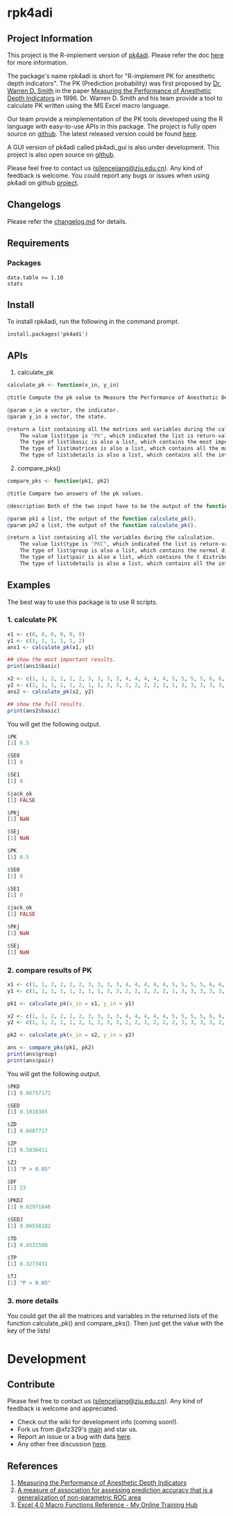 # rpk4adi

## Project Information

This project is the R-implement version of [pk4adi](https://github.com/xfz329/pk4adi). Please refer the doc [here](https://github.com/xfz329/pk4adi/blob/main/README.md) for more information.

The package's name rpk4adi is short for "R-implement PK for anesthetic depth indicators". The PK (Prediction probability) was first proposed by [Dr. Warren D. Smith](https://www.csus.edu/faculty/s/smithwd/) in the paper [Measuring the Performance of Anesthetic Depth Indicators](https://pubs.asahq.org/anesthesiology/article/84/1/38/35261/Measuring-the-Performance-of-Anesthetic-Depth) in 1996. Dr. Warren D. Smith and his team provide a tool to calculate PK written using the MS Excel macro language.

Our team provide a reimplementation of the PK tools developed using the R language with easy-to-use APIs in this package. The project is fully open source on [github](https://github.com/xfz329/rpk4adi). The latest released version could be found [here](https://github.com/xfz329/rpk4adi/releases). 

A GUI version of pk4adi called pk4adi_gui is also under development. This project is also open source on [github](https://github.com/xfz329/pk4adi_gui).

Please feel free to contact us (silencejiang@zju.edu.cn). Any kind of feedback is welcome. You could report any bugs or issues when using pk4adi on github [project](https://github.com/xfz329/rpk4adi/issues).

## Changelogs

Please refer the [changelog.md](https://github.com/xfz329/rpk4adi/blob/main/CHANGELOG.md) for details.

## Requirements

### Packages

```
data.table >= 1.10
stats
```

## Install

To install rpk4adi, run the following in the command prompt.
```
install.packages('pk4adi')
```

## APIs

1. calculate_pk
```r
calculate_pk <- function(x_in, y_in)

@title Compute the pk value to Measure the Performance of Anesthetic Depth Indicators.

@param x_in a vector, the indicator.
@param y_in a vector, the state.

@return a list containing all the matrices and variables during the calculation.
    The value list$type is "PK", which indicated the list is return-value of the function calculate_pk().
    The type of list$basic is also a list, which contains the most important results of the function.
    The type of list$matrices is also a list, which contains all the matrices during the calculation.
    The type of list$details is also a list, which contains all the intermediate variables during the calculation.
```

2. compare_pks()
```r
compare_pks <- function(pk1, pk2)

@title Compare two answers of the pk values.

@description Both of the two input have to be the output of the function calculate_pk().

@param pk1 a list, the output of the function calculate_pk().
@param pk2 a list, the output of the function calculate_pk().

@return a list containing all the variables during the calculation.
    The value list$type is "PKC", which indicated the list is return-value of the function compare_pk().
    The type of list$group is also a list, which contains the normal distribution test results for the group variables.
    The type of list$pair is also a list, which contains the t distribution test results for the pair variables.
    The type of list$details is also a list, which contains all the intermediate variables during the calculation.
```

## Examples

The best way to use this package is to use R scripts.

### 1. calculate PK

```r
x1 <- c(0, 0, 0, 0, 0, 0)
y1 <- c(1, 1, 1, 1, 1, 2)
ans1 <- calculate_pk(x1, y1)

## show the most important results.
print(ans1$basic)

x2 <- c(1, 1, 2, 2, 2, 2, 3, 3, 3, 3, 4, 4, 4, 4, 4, 5, 5, 5, 5, 6, 6, 6, 6, 6)
y2 <- c(1, 1, 1, 1, 1, 2, 1, 1, 3, 3, 2, 2, 2, 2, 2, 1, 3, 3, 3, 3, 3, 3, 3, 3)
ans2 <- calculate_pk(x2, y2)

## show the full results.
print(ans2$basic)
```
You will get the following output.
```r
$PK
[1] 0.5

$SE0
[1] 0

$SE1
[1] 0

$jack_ok
[1] FALSE

$PKj
[1] NaN

$SEj
[1] NaN

$PK
[1] 0.5

$SE0
[1] 0

$SE1
[1] 0

$jack_ok
[1] FALSE

$PKj
[1] NaN

$SEj
[1] NaN

```

### 2. compare results of PK

```r
x1 <- c(1, 1, 2, 2, 2, 2, 3, 3, 3, 3, 4, 4, 4, 4, 4, 5, 5, 5, 5, 6, 6, 6, 6, 6)
y1 <- c(1, 1, 1, 1, 1, 2, 1, 1, 3, 3, 2, 2, 2, 2, 2, 1, 3, 3, 3, 3, 3, 3, 3, 3)

pk1 <- calculate_pk(x_in = x1, y_in = y1)

x2 <- c(1, 1, 2, 2, 2, 2, 3, 3, 3, 3, 4, 4, 4, 4, 4, 5, 5, 5, 5, 6, 6, 6, 6, 6)
y2 <- c(1, 1, 2, 1, 1, 2, 1, 2, 3, 3, 2, 2, 1, 2, 2, 2, 3, 3, 3, 3, 2, 3, 3, 2)

pk2 <- calculate_pk(x_in = x2, y_in = y2)

ans <- compare_pks(pk1, pk2)
print(ans$group)
print(ans$pair)
```
You will get the following output.
```r
$PKD
[1] 0.06757172

$SED
[1] 0.1010385

$ZD
[1] 0.6687717

$ZP
[1] 0.5036411

$ZJ
[1] "P > 0.05"

$DF
[1] 23

$PKDJ
[1] 0.02971846

$SEDJ
[1] 0.06558182

$TD
[1] 0.4531508

$TP
[1] 0.3273431

$TJ
[1] "P > 0.05"
```

### 3. more details
You could get the all the matrices and variables in the returned lists of the function calculate_pk() and compare_pks().
Then just get the value with the key of the lists!

# Development

## Contribute

Please feel free to contact us (silencejiang@zju.edu.cn). Any kind of feedback is welcome and appreciated.
- Check out the wiki for development info (coming soon!).
- Fork us from @xfz329's [main](https://github.com/xfz329/rpk4adi) and star us.
- Report an issue or a bug with data [here](https://github.com/xfz329/rpk4adi/issues).
- Any other free discussion [here](https://github.com/xfz329/rpk4adi/discussions).

## References
1. [Measuring the Performance of Anesthetic Depth Indicators](https://pubs.asahq.org/anesthesiology/article/84/1/38/35261/Measuring-the-Performance-of-Anesthetic-Depth)
2. [A measure of association for assessing prediction accuracy that is a generalization of non-parametric ROC area](https://onlinelibrary.wiley.com/doi/10.1002/(SICI)1097-0258(19960615)15:11%3C1199::AID-SIM218%3E3.0.CO;2-Y)
3. [Excel 4.0 Macro Functions Reference - My Online Training Hub](https://d13ot9o61jdzpp.cloudfront.net/files/Excel%204.0%20Macro%20Functions%20Reference.pdf)
